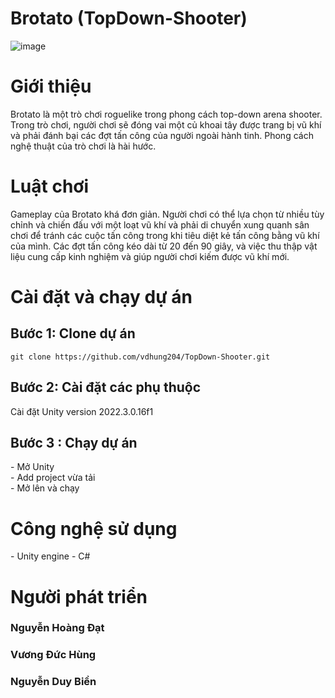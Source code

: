 <h1>Brotato (TopDown-Shooter)</h1>

 ![image](https://github.com/user-attachments/assets/73f95d69-037c-46e7-9ed2-2d2abacd8c20)


<h1>Giới thiệu</h1>
	Brotato là một trò chơi roguelike trong phong cách top-down arena shooter. Trong trò chơi, người chơi sẽ đóng vai một củ khoai tây được trang bị vũ khí và phải đánh bại các đợt tấn công của người ngoài hành tinh. Phong cách nghệ thuật của trò chơi là hài hước.
<h1>Luật chơi</h1>
	Gameplay của Brotato khá đơn giản. Người chơi có 	thể lựa chọn từ nhiều tùy chỉnh và chiến đấu với một 	loạt vũ khí và phải di chuyển xung quanh sân chơi để 	tránh các cuộc tấn công trong khi tiêu diệt kẻ tấn 	công bằng vũ khí của mình. Các đợt tấn công kéo dài 	từ 20 đến 90 giây, và việc thu thập vật liệu cung cấp 	kinh nghiệm và giúp người chơi kiếm được vũ khí mới.
<h1>Cài đặt và chạy dự án</h1>
<h2>Bước 1: Clone dự án</h2>
<code>git clone https://github.com/vdhung204/TopDown-Shooter.git</code>
<h2>Bước 2: Cài đặt các phụ thuộc</h2>
Cài đặt Unity version 2022.3.0.16f1
<h2>Bước 3 : Chạy dự án</h2>
 - Mở Unity</br>
 - Add project vừa tải</br>
 - Mở lên và chạy</br>
<h1>Công nghệ sử dụng</h1>
 - Unity engine
 - C#
 <h1>Người phát triển</h1>
 <h3>Nguyễn Hoàng Đạt</h3>
 
 <h3>Vương Đức Hùng</h3>
 
 <h3>Nguyễn Duy Biền</h3>
